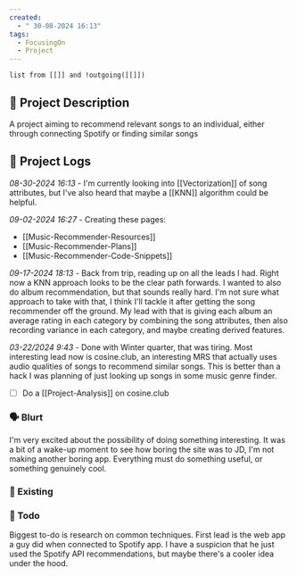 ```yaml
---
created:
  - " 30-08-2024 16:13"
tags:
  - FocusingOn
  - Project
---
```

```dataview
list from [[]] and !outgoing([[]])
```



## 🧾 Project Description
A project aiming to recommend relevant songs to an individual, either through connecting Spotify or finding similar songs



## 📂 Project Logs 
*08-30-2024 16:13* -  I'm currently looking into [[Vectorization]] of song attributes, but I've also heard that maybe a [[KNN]] algorithm could be helpful. 

*09-02-2024 16:27* - Creating these pages: 
- [[Music-Recommender-Resources]] 
- [[Music-Recommender-Plans]]
- [[Music-Recommender-Code-Snippets]]

*09-17-2024 18:13* - Back from trip, reading up on all the leads I had. Right now a KNN approach looks to be the clear path forwards. I wanted to also do album recommendation, but that sounds really hard. I'm not sure what approach to take with that, I think I'll tackle it after getting the song recommender off the ground. My lead with that is giving each album an average rating in each category by combining the song attributes, then also recording variance in each category, and maybe creating derived features. 

*03-22/2024 9:43* - Done with Winter quarter, that was tiring. Most interesting lead now is cosine.club, an interesting MRS that actually uses audio qualities of songs to recommend similar songs. This is better than a hack I was planning of just looking up songs in some music genre finder. 
- [ ] Do a [[Project-Analysis]] on cosine.club

### 🗣️ Blurt
I'm very excited about the possibility of doing something interesting. It was a bit of a wake-up moment to see how boring the site was to JD, I'm not making another boring app. Everything must do something useful, or something genuinely cool.


### 🏢 Existing



### 🔨 Todo
Biggest to-do is research on common techniques. First lead is the web app a guy did when connected to Spotify app. I have a suspicion that he just used the Spotify API recommendations, but maybe there's a cooler idea under the hood. 

